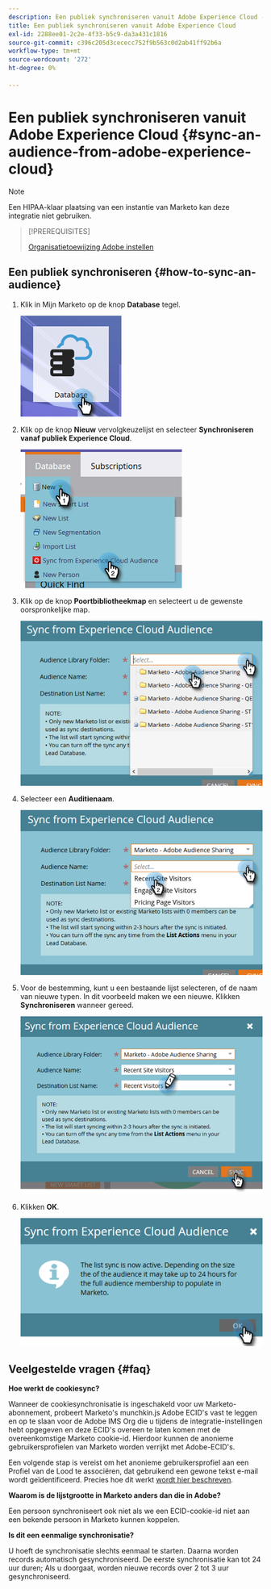 ```yaml
---
description: Een publiek synchroniseren vanuit Adobe Experience Cloud - Marketo Docs - Productdocumentatie
title: Een publiek synchroniseren vanuit Adobe Experience Cloud
exl-id: 2288ee01-2c2e-4f33-b5c9-da3a431c1816
source-git-commit: c396c205d3cececc752f9b563c0d2ab41ff92b6a
workflow-type: tm+mt
source-wordcount: '272'
ht-degree: 0%

---
```


# Een publiek synchroniseren vanuit Adobe Experience Cloud {#sync-an-audience-from-adobe-experience-cloud}

>[!NOTE]
>
>Een HIPAA-klaar plaatsing van een instantie van Marketo kan deze integratie niet gebruiken.

>[!PREREQUISITES]
>
>[Organisatietoewijzing Adobe instellen](/help/marketo/product-docs/core-marketo-concepts/miscellaneous/set-up-adobe-organization-mapping.md)

## Een publiek synchroniseren {#how-to-sync-an-audience}

1. Klik in Mijn Marketo op de knop **Database** tegel.

   ![](assets/sync-an-audience-from-adobe-experience-cloud-1.png)

1. Klik op de knop **Nieuw** vervolgkeuzelijst en selecteer **Synchroniseren vanaf publiek Experience Cloud**.

   ![](assets/sync-an-audience-from-adobe-experience-cloud-2.png)

1. Klik op de knop **Poortbibliotheekmap** en selecteert u de gewenste oorspronkelijke map.

   ![](assets/sync-an-audience-from-adobe-experience-cloud-3.png)

1. Selecteer een **Auditienaam**.

   ![](assets/sync-an-audience-from-adobe-experience-cloud-4.png)

1. Voor de bestemming, kunt u een bestaande lijst selecteren, of de naam van nieuwe typen. In dit voorbeeld maken we een nieuwe. Klikken **Synchroniseren** wanneer gereed.

   ![](assets/sync-an-audience-from-adobe-experience-cloud-5.png)

1. Klikken **OK**.

   ![](assets/sync-an-audience-from-adobe-experience-cloud-6.png)

## Veelgestelde vragen {#faq}

**Hoe werkt de cookiesync?**

Wanneer de cookiesynchronisatie is ingeschakeld voor uw Marketo-abonnement, probeert Marketo&#39;s munchkin.js Adobe ECID&#39;s vast te leggen en op te slaan voor de Adobe IMS Org die u tijdens de integratie-instellingen hebt opgegeven en deze ECID&#39;s overeen te laten komen met de overeenkomstige Marketo cookie-id. Hierdoor kunnen de anonieme gebruikersprofielen van Marketo worden verrijkt met Adobe-ECID&#39;s.

Een volgende stap is vereist om het anonieme gebruikersprofiel aan een Profiel van de Lood te associëren, dat gebruikend een gewone tekst e-mail wordt geïdentificeerd. Precies hoe dit werkt [wordt hier beschreven](/help/marketo/product-docs/reporting/basic-reporting/report-activity/tracking-anonymous-activity-and-people.md).

**Waarom is de lijstgrootte in Marketo anders dan die in Adobe?**

Een persoon synchroniseert ook niet als we een ECID-cookie-id niet aan een bekende persoon in Marketo kunnen koppelen.

**Is dit een eenmalige synchronisatie?**

U hoeft de synchronisatie slechts eenmaal te starten. Daarna worden records automatisch gesynchroniseerd. De eerste synchronisatie kan tot 24 uur duren; Als u doorgaat, worden nieuwe records over 2 tot 3 uur gesynchroniseerd.
